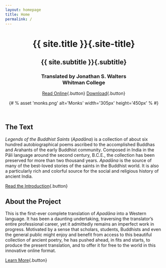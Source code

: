 ```yaml
---
layout: homepage
title: Home
permalink: /
---
```


<header class="hero">
<div class="hero__content">

# {{ site.title }}{.site-title}
## {{ site.subtitle }}{.subtitle}
### Translated by Jonathan S. Walters<br/>Whitman College

[Read Online](/text/){.button}
[Download](/text/download/){.button}
</div>
<div class="hero__image">
{# % asset 'monks.png' alt='Monks' width='305px' height='450px' % #}
</div>
</header>

<section class="home__section">

## The Text
*Legends of the Buddhist Saints* (*Apadāna*) is a collection of about
six hundred autobiographical poems ascribed to the accomplished Buddhas
and Arahants of the early Buddhist community. Composed in India in the
Pāli language around the second century, <span class="abbr">B.C.E.</span>, the collection has
been preserved for more than two thousand years. *Apadāna* is
the source of many of the best-loved stories of the saints in the
Buddhist world. It is also a particularly rich and
colorful source for the social and religious history of ancient India.

[Read the Introduction](/text/introduction/){.button}
</section>

<section class="home__section">

## About the Project
This is the first-ever complete translation of *Apadāna* into a Western
language. It has been a daunting undertaking, traversing the
translator’s entire professional career, yet it admittedly remains an
imperfect work in progress. Motivated by a sense that scholars,
students, Buddhists and even the general public might enjoy and benefit
from access to this beautiful collection of ancient poetry, he has
pushed ahead, in fits and starts, to produce the present translation,
and to offer it for free to the world in this innovative online format.

[Learn More](/about/){.button}
</section>
